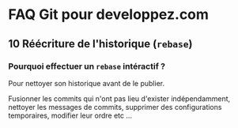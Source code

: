 # FAQ Git pour developpez.com

## 10 Réécriture de l'historique (`rebase`)

### Pourquoi effectuer un `rebase` intéractif ?

Pour nettoyer son historique avant de le publier.

Fusionner les commits qui n'ont pas lieu d'exister indépendamment, nettoyer les messages de commits, supprimer des configurations temporaires, modifier leur ordre etc ...
